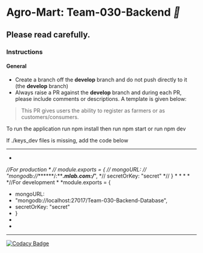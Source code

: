 # Agro-Mart: Team-030-Backend *:rocket:*

## Please read carefully.

### Instructions

#### General

-  Create a branch off the **develop** branch and do not push directly to it (the **develop** branch)
-  Always raise a PR against the **develop** branch and during each PR, please include comments or descriptions. A template is given below:

<!-- > **ABOUT PR**IST -->

> This PR gives users the ability to register as farmers or as customers/consumers.

To run the application
run npm install
then run npm start or run npm dev 

If ./keys_dev files is missing, add the code below

******************************************************************************
*
*//For production
*
*// module.exports = {
*//     mongoURL: 
*//     "mongodb://**********/:*****************.mlab.com:******/*********",
*//     secretOrKey: "secret"
*// }
*
*
* 
*
*//For development
*
*module.exports = {
*   mongoURL: 
*   "mongodb://localhost:27017/Team-030-Backend-Database",
*    secretOrKey: "secret"
* }
*
*
*********************************************************************************    


[![Codacy Badge](https://api.codacy.com/project/badge/Grade/e20c185539ad4701a0c579f933436d37)](https://app.codacy.com/gh/BuildForSDGCohort2/Team-030-Backend?utm_source=github.com&utm_medium=referral&utm_content=BuildForSDGCohort2/Team-030-Backend&utm_campaign=Badge_Grade_Settings)
